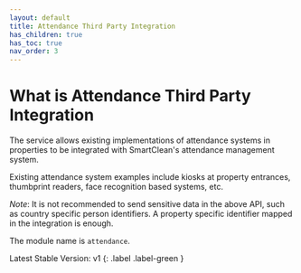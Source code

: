 ```yaml
---
layout: default
title: Attendance Third Party Integration
has_children: true
has_toc: true
nav_order: 3
---
```


# What is Attendance Third Party Integration

The service allows existing implementations of attendance systems in properties to be integrated with SmartClean's attendance management system.

Existing attendance system examples include kiosks at property entrances, thumbprint readers, face recognition based systems, etc.

*Note*: It is not recommended to send sensitive data in the above API, such as country specific person identifiers.
A property specific identifier mapped in the integration is enough.

The module name is `attendance`.

Latest Stable Version:
v1
{: .label .label-green }
